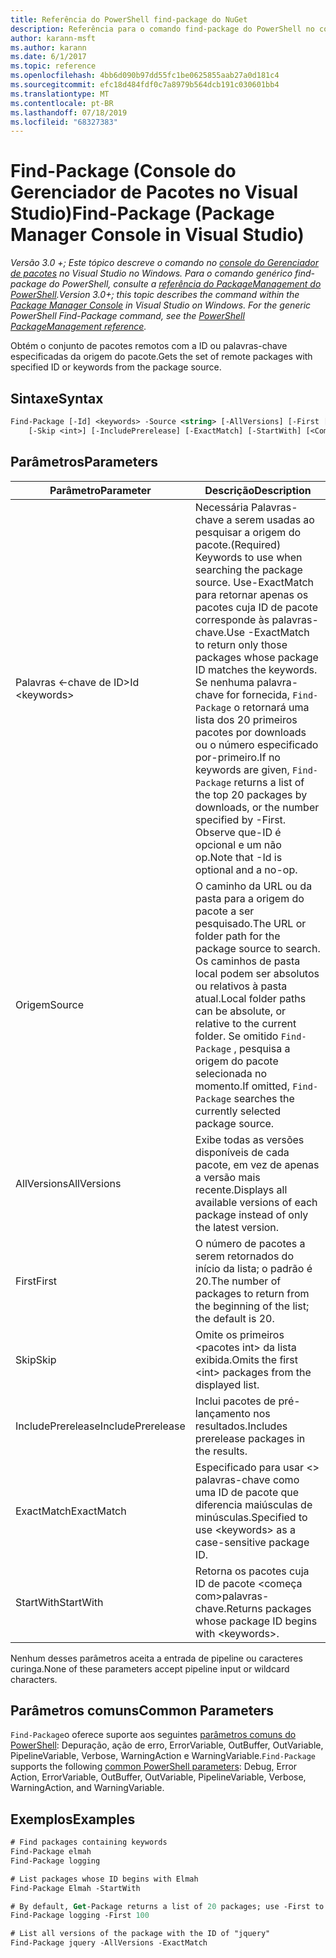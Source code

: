 ```yaml
---
title: Referência do PowerShell find-package do NuGet
description: Referência para o comando find-package do PowerShell no console do Gerenciador de pacotes NuGet no Visual Studio.
author: karann-msft
ms.author: karann
ms.date: 6/1/2017
ms.topic: reference
ms.openlocfilehash: 4bb6d090b97dd55fc1be0625855aab27a0d181c4
ms.sourcegitcommit: efc18d484fdf0c7a8979b564dcb191c030601bb4
ms.translationtype: MT
ms.contentlocale: pt-BR
ms.lasthandoff: 07/18/2019
ms.locfileid: "68327383"
---
```

# <a name="find-package-package-manager-console-in-visual-studio"></a><span data-ttu-id="209ee-103">Find-Package (Console do Gerenciador de Pacotes no Visual Studio)</span><span class="sxs-lookup"><span data-stu-id="209ee-103">Find-Package (Package Manager Console in Visual Studio)</span></span>

<span data-ttu-id="209ee-104">*Versão 3.0 +; Este tópico descreve o comando no [console do Gerenciador de pacotes](../../consume-packages/install-use-packages-powershell.md) no Visual Studio no Windows. Para o comando genérico find-package do PowerShell, consulte a [referência do PackageManagement do PowerShell](/powershell/module/packagemanagement/?view=powershell-6).*</span><span class="sxs-lookup"><span data-stu-id="209ee-104">*Version 3.0+; this topic describes the command within the [Package Manager Console](../../consume-packages/install-use-packages-powershell.md) in Visual Studio on Windows. For the generic PowerShell Find-Package command, see the [PowerShell PackageManagement reference](/powershell/module/packagemanagement/?view=powershell-6).*</span></span>

<span data-ttu-id="209ee-105">Obtém o conjunto de pacotes remotos com a ID ou palavras-chave especificadas da origem do pacote.</span><span class="sxs-lookup"><span data-stu-id="209ee-105">Gets the set of remote packages with specified ID or keywords from the package source.</span></span>

## <a name="syntax"></a><span data-ttu-id="209ee-106">Sintaxe</span><span class="sxs-lookup"><span data-stu-id="209ee-106">Syntax</span></span>

```ps
Find-Package [-Id] <keywords> -Source <string> [-AllVersions] [-First [<int>]]
    [-Skip <int>] [-IncludePrerelease] [-ExactMatch] [-StartWith] [<CommonParameters>]
```

## <a name="parameters"></a><span data-ttu-id="209ee-107">Parâmetros</span><span class="sxs-lookup"><span data-stu-id="209ee-107">Parameters</span></span>

| <span data-ttu-id="209ee-108">Parâmetro</span><span class="sxs-lookup"><span data-stu-id="209ee-108">Parameter</span></span> | <span data-ttu-id="209ee-109">Descrição</span><span class="sxs-lookup"><span data-stu-id="209ee-109">Description</span></span> |
| --- | --- |
| <span data-ttu-id="209ee-110">Palavras &lt;-chave de ID&gt;</span><span class="sxs-lookup"><span data-stu-id="209ee-110">Id &lt;keywords&gt;</span></span> | <span data-ttu-id="209ee-111">Necessária Palavras-chave a serem usadas ao pesquisar a origem do pacote.</span><span class="sxs-lookup"><span data-stu-id="209ee-111">(Required) Keywords to use when searching the package source.</span></span> <span data-ttu-id="209ee-112">Use-ExactMatch para retornar apenas os pacotes cuja ID de pacote corresponde às palavras-chave.</span><span class="sxs-lookup"><span data-stu-id="209ee-112">Use -ExactMatch to return only those packages whose package ID matches the keywords.</span></span> <span data-ttu-id="209ee-113">Se nenhuma palavra-chave for fornecida, `Find-Package` o retornará uma lista dos 20 primeiros pacotes por downloads ou o número especificado por-primeiro.</span><span class="sxs-lookup"><span data-stu-id="209ee-113">If no keywords are given, `Find-Package` returns a list of the top 20 packages by downloads, or the number specified by -First.</span></span> <span data-ttu-id="209ee-114">Observe que-ID é opcional e um não op.</span><span class="sxs-lookup"><span data-stu-id="209ee-114">Note that -Id is optional and a no-op.</span></span> |
| <span data-ttu-id="209ee-115">Origem</span><span class="sxs-lookup"><span data-stu-id="209ee-115">Source</span></span> | <span data-ttu-id="209ee-116">O caminho da URL ou da pasta para a origem do pacote a ser pesquisado.</span><span class="sxs-lookup"><span data-stu-id="209ee-116">The URL or folder path for the package source to search.</span></span> <span data-ttu-id="209ee-117">Os caminhos de pasta local podem ser absolutos ou relativos à pasta atual.</span><span class="sxs-lookup"><span data-stu-id="209ee-117">Local folder paths can be absolute, or relative to the current folder.</span></span> <span data-ttu-id="209ee-118">Se omitido `Find-Package` , pesquisa a origem do pacote selecionada no momento.</span><span class="sxs-lookup"><span data-stu-id="209ee-118">If omitted, `Find-Package` searches the currently selected package source.</span></span> |
| <span data-ttu-id="209ee-119">AllVersions</span><span class="sxs-lookup"><span data-stu-id="209ee-119">AllVersions</span></span> | <span data-ttu-id="209ee-120">Exibe todas as versões disponíveis de cada pacote, em vez de apenas a versão mais recente.</span><span class="sxs-lookup"><span data-stu-id="209ee-120">Displays all available versions of each package instead of only the latest version.</span></span> |
| <span data-ttu-id="209ee-121">First</span><span class="sxs-lookup"><span data-stu-id="209ee-121">First</span></span> | <span data-ttu-id="209ee-122">O número de pacotes a serem retornados do início da lista; o padrão é 20.</span><span class="sxs-lookup"><span data-stu-id="209ee-122">The number of packages to return from the beginning of the list; the default is 20.</span></span> |
| <span data-ttu-id="209ee-123">Skip</span><span class="sxs-lookup"><span data-stu-id="209ee-123">Skip</span></span> | <span data-ttu-id="209ee-124">Omite os primeiros &lt;pacotes int&gt; da lista exibida.</span><span class="sxs-lookup"><span data-stu-id="209ee-124">Omits the first &lt;int&gt; packages from the displayed list.</span></span>  |
| <span data-ttu-id="209ee-125">IncludePrerelease</span><span class="sxs-lookup"><span data-stu-id="209ee-125">IncludePrerelease</span></span> | <span data-ttu-id="209ee-126">Inclui pacotes de pré-lançamento nos resultados.</span><span class="sxs-lookup"><span data-stu-id="209ee-126">Includes prerelease packages in the results.</span></span> |
| <span data-ttu-id="209ee-127">ExactMatch</span><span class="sxs-lookup"><span data-stu-id="209ee-127">ExactMatch</span></span> | <span data-ttu-id="209ee-128">Especificado para usar &lt;&gt; palavras-chave como uma ID de pacote que diferencia maiúsculas de minúsculas.</span><span class="sxs-lookup"><span data-stu-id="209ee-128">Specified to use &lt;keywords&gt; as a case-sensitive package ID.</span></span> |
| <span data-ttu-id="209ee-129">StartWith</span><span class="sxs-lookup"><span data-stu-id="209ee-129">StartWith</span></span> | <span data-ttu-id="209ee-130">Retorna os pacotes cuja ID de pacote &lt;começa com&gt;palavras-chave.</span><span class="sxs-lookup"><span data-stu-id="209ee-130">Returns packages whose package ID begins with &lt;keywords&gt;.</span></span> |

<span data-ttu-id="209ee-131">Nenhum desses parâmetros aceita a entrada de pipeline ou caracteres curinga.</span><span class="sxs-lookup"><span data-stu-id="209ee-131">None of these parameters accept pipeline input or wildcard characters.</span></span>

## <a name="common-parameters"></a><span data-ttu-id="209ee-132">Parâmetros comuns</span><span class="sxs-lookup"><span data-stu-id="209ee-132">Common Parameters</span></span>

<span data-ttu-id="209ee-133">`Find-Package`o oferece suporte aos seguintes [parâmetros comuns do PowerShell](http://go.microsoft.com/fwlink/?LinkID=113216): Depuração, ação de erro, ErrorVariable, OutBuffer, OutVariable, PipelineVariable, Verbose, WarningAction e WarningVariable.</span><span class="sxs-lookup"><span data-stu-id="209ee-133">`Find-Package` supports the following [common PowerShell parameters](http://go.microsoft.com/fwlink/?LinkID=113216): Debug, Error Action, ErrorVariable, OutBuffer, OutVariable, PipelineVariable, Verbose, WarningAction, and WarningVariable.</span></span>

## <a name="examples"></a><span data-ttu-id="209ee-134">Exemplos</span><span class="sxs-lookup"><span data-stu-id="209ee-134">Examples</span></span>

```ps
# Find packages containing keywords
Find-Package elmah
Find-Package logging

# List packages whose ID begins with Elmah
Find-Package Elmah -StartWith

# By default, Get-Package returns a list of 20 packages; use -First to show more
Find-Package logging -First 100

# List all versions of the package with the ID of "jquery"
Find-Package jquery -AllVersions -ExactMatch
```
